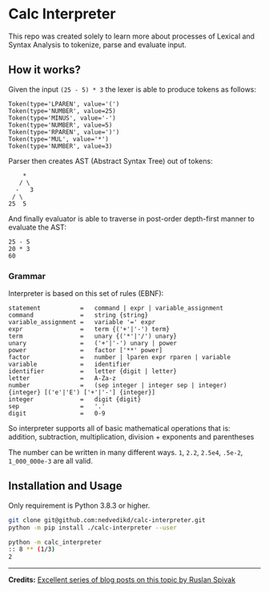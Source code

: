 # Calc Interpreter

This repo was created solely to learn more about processes of Lexical and Syntax Analysis
to tokenize, parse and evaluate input.

## How it works?

Given the input `(25 - 5) * 3` the lexer is able to produce tokens as follows:
```
Token(type='LPAREN', value='(')
Token(type='NUMBER', value=25)
Token(type='MINUS', value='-')
Token(type='NUMBER', value=5)
Token(type='RPAREN', value=')')
Token(type='MUL', value='*')
Token(type='NUMBER', value=3)
```

Parser then creates AST (Abstract Syntax Tree) out of tokens:

```   
    *
   / \
  -   3
 / \
25  5
```

And finally evaluator is able to traverse in post-order depth-first manner to 
evaluate the AST:
```
25 - 5
20 * 3
60
```

### Grammar

Interpreter is based on this set of rules (EBNF):

```
statement           =   command | expr | variable_assignment
command             =   string {string}
variable_assignment =   variable '=' expr
expr                =   term {('+'|'-') term}
term                =   unary {('*'|'/') unary}
unary               =   ('+'|'-') unary | power
power               =   factor ['**' power]
factor              =   number | lparen expr rparen | variable
variable            =   identifier
identifier          =   letter {digit | letter}
letter              =   A-Za-z
number              =   (sep integer | integer sep | integer) {integer} [('e'|'E') ['+'|'-'] {integer}]
integer             =   digit {digit}
sep                 =   '.'
digit               =   0-9
```

So interpreter supports all of basic mathematical operations that is: 
addition, subtraction, multiplication, division + exponents and parentheses

The number can be written in many different ways. 
`1`, `2.2`, `2.5e4`, `.5e-2`, `1_000_000e-3` are all valid.

## Installation and Usage

Only requirement is Python 3.8.3 or higher.

```bash
git clone git@github.com:nedvedikd/calc-interpreter.git
python -m pip install ./calc-interpreter --user
```

```bash
python -m calc_interpreter
:: 8 ** (1/3)
2
```

---

**Credits:** [Excellent series of blog posts on this topic by Ruslan Spivak](https://ruslanspivak.com/lsbasi-part1/)